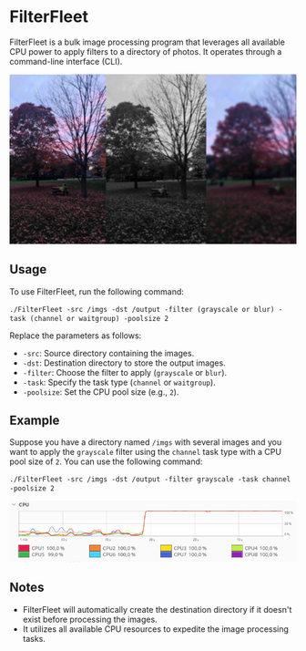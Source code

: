 # FilterFleet

FilterFleet is a bulk image processing program that leverages all available CPU power to apply filters to a directory of photos. It operates through a command-line interface (CLI).

![This is an image](https://github.com/gildasgatel/FilterFeet/blob/master/asset/filterfleet.jpg)


## Usage

To use FilterFleet, run the following command:

```
./FilterFleet -src /imgs -dst /output -filter (grayscale or blur) -task (channel or waitgroup) -poolsize 2
```

Replace the parameters as follows:
- `-src`: Source directory containing the images.
- `-dst`: Destination directory to store the output images.
- `-filter`: Choose the filter to apply (`grayscale` or `blur`).
- `-task`: Specify the task type (`channel` or `waitgroup`).
- `-poolsize`: Set the CPU pool size (e.g., `2`).

## Example

Suppose you have a directory named `/imgs` with several images and you want to apply the `grayscale` filter using the `channel` task type with a CPU pool size of `2`. You can use the following command:

```
./FilterFleet -src /imgs -dst /output -filter grayscale -task channel -poolsize 2
```
![This is an image](https://github.com/gildasgatel/FilterFeet/blob/master/asset/process.png)


## Notes

- FilterFleet will automatically create the destination directory if it doesn't exist before processing the images.
- It utilizes all available CPU resources to expedite the image processing tasks.

